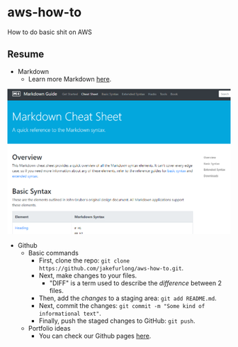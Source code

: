# aws-how-to

How to do basic shit on AWS

## Resume

- Markdown
  - Learn more Markdown [here](https://www.markdownguide.org/cheat-sheet/).

<img src="./images/markdown-example.png" width="509" height="327">

- Github
  - Basic commands
    - First, clone the repo: `git clone https://github.com/jakefurlong/aws-how-to.git`.
    - Next, make changes to your files.
      - "DIFF" is a term used to describe the *difference* between 2 files.
    - Then, add the *changes* to a staging area: `git add README.md`.
    - Next, commit the changes: `git commit -m "Some kind of informational text"`.
    - Finally, push the staged changes to GitHub: `git push`.
  - Portfolio ideas
    - You can check our Github pages [here](https://pages.github.com/).